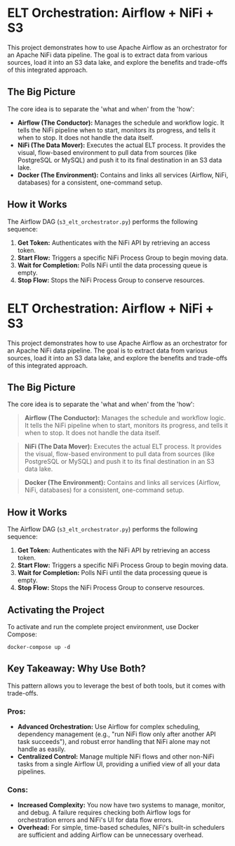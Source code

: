 # ELT Orchestration: Airflow + NiFi + S3

This project demonstrates how to use Apache Airflow as an orchestrator for an Apache NiFi data pipeline. The goal is to extract data from various sources, load it into an S3 data lake, and explore the benefits and trade-offs of this integrated approach.

## The Big Picture

The core idea is to separate the 'what and when' from the 'how':

-   **Airflow (The Conductor):** Manages the schedule and workflow logic. It tells the NiFi pipeline when to start, monitors its progress, and tells it when to stop. It does not handle the data itself.
-   **NiFi (The Data Mover):** Executes the actual ELT process. It provides the visual, flow-based environment to pull data from sources (like PostgreSQL or MySQL) and push it to its final destination in an S3 data lake.
-   **Docker (The Environment):** Contains and links all services (Airflow, NiFi, databases) for a consistent, one-command setup.

## How it Works

The Airflow DAG (`s3_elt_orchestrator.py`) performs the following sequence:

1.  **Get Token:** Authenticates with the NiFi API by retrieving an access token.
2.  **Start Flow:** Triggers a specific NiFi Process Group to begin moving data.
3.  **Wait for Completion:** Polls NiFi until the data processing queue is empty.
4.  **Stop Flow:** Stops the NiFi Process Group to conserve resources.

# ELT Orchestration: Airflow + NiFi + S3

This project demonstrates how to use Apache Airflow as an orchestrator for an Apache NiFi data pipeline. The goal is to extract data from various sources, load it into an S3 data lake, and explore the benefits and trade-offs of this integrated approach.

## The Big Picture

The core idea is to separate the 'what and when' from the 'how':

> **Airflow (The Conductor):** Manages the schedule and workflow logic. It tells the NiFi pipeline when to start, monitors its progress, and tells it when to stop. It does not handle the data itself.

> **NiFi (The Data Mover):** Executes the actual ELT process. It provides the visual, flow-based environment to pull data from sources (like PostgreSQL or MySQL) and push it to its final destination in an S3 data lake.

> **Docker (The Environment):** Contains and links all services (Airflow, NiFi, databases) for a consistent, one-command setup.

## How it Works

The Airflow DAG (`s3_elt_orchestrator.py`) performs the following sequence:

1.  **Get Token:** Authenticates with the NiFi API by retrieving an access token.
2.  **Start Flow:** Triggers a specific NiFi Process Group to begin moving data.
3.  **Wait for Completion:** Polls NiFi until the data processing queue is empty.
4.  **Stop Flow:** Stops the NiFi Process Group to conserve resources.

## Activating the Project

To activate and run the complete project environment, use Docker Compose:

```docker-compose up -d ```


## Key Takeaway: Why Use Both?

This pattern allows you to leverage the best of both tools, but it comes with trade-offs.

### Pros:

-   **Advanced Orchestration:** Use Airflow for complex scheduling, dependency management (e.g., "run NiFi flow only after another API task succeeds"), and robust error handling that NiFi alone may not handle as easily.
-   **Centralized Control:** Manage multiple NiFi flows and other non-NiFi tasks from a single Airflow UI, providing a unified view of all your data pipelines.

### Cons:

-   **Increased Complexity:** You now have two systems to manage, monitor, and debug. A failure requires checking both Airflow logs for orchestration errors and NiFi's UI for data flow errors.
-   **Overhead:** For simple, time-based schedules, NiFi's built-in schedulers are sufficient and adding Airflow can be unnecessary overhead.
